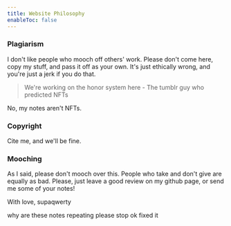```yaml
---
title: Website Philosophy
enableToc: false
---
```


### Plagiarism
I don't like people who mooch off others' work. Please don't come here, copy my stuff, and pass it off as your own. It's just ethically wrong, and you're just a jerk if you do that.

> We're working on the honor system here - The tumblr guy who predicted NFTs

No, my notes aren't NFTs.

### Copyright
Cite me, and we'll be fine.
### Mooching
As I said, please don't mooch over this. People who take and don't give are equally as bad. Please, just leave a good review on my github page, or send me some of your notes!

With love,
supaqwerty

why are these notes repeating
please stop
ok fixed it

